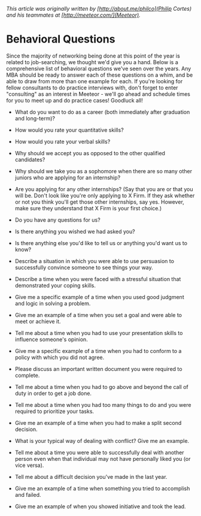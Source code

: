 _This article was originally written by [http://about.me/philco](Philip Cortes) and his teammates at [http://meeteor.com/](Meeteor)._

Behavioral Questions
====================

Since the majority of networking being done at this point of the year is related to job-searching, we thought we'd give you a hand.  Below is a comprehensive list of behavioral questions we've seen over the years.   Any MBA should be ready to answer each of these questions on a whim, and be able to draw from more than one example for each.  If you're looking for fellow consultants to do practice interviews with, don't forget to enter "consulting" as an interest in Meeteor - we'll go ahead and schedule times for you to meet up and do practice cases!
 Goodluck all!


* What do you want to do as a career (both immediately after graduation and long-term)?

* How would you rate your quantitative skills?

* How would you rate your verbal skills?

* Why should we accept you as opposed to the other qualified
 candidates?

* Why should we take you as a sophomore when there are so many other juniors who are applying for an internship?

* Are you applying for any other internships? (Say that you are or that you will be. Don't look like you're only applying to X Firm.  If they
 ask whether or not you think you'll get those other internships, say yes.  However, make sure they understand that X Firm is your first choice.)

* Do you have any questions for us?

* Is there anything you wished we had asked you?

* Is there anything else you'd like to tell us or anything you'd want us to know?

* Describe a situation in which you were able to use persuasion to successfully convince someone to see things your way.


* Describe a time when you were faced with a stressful situation that demonstrated your coping skills.


* Give me a specific example of a time when you used good judgment and logic in solving a problem.


* Give me an example of a time when you set a goal and were able to meet or achieve it.


* Tell me about a time when you had to use your presentation skills to influence someone's opinion.


* Give me a specific example of a time when you had to conform to a policy with which you did not agree.


* Please discuss an important written document you were required to complete.


* Tell me about a time when you had to go above and beyond the call of duty in order to get a job done.


* Tell me about a time when you had too many things to do and you were required to prioritize your tasks.


* Give me an example of a time when you had to make a split second decision.


* What is your typical way of dealing with conflict? Give me an example.


* Tell me about a time you were able to successfully deal with another person even when that individual may not have personally liked
 you (or vice versa).


* Tell me about a difficult decision you've made in the last year.


* Give me an example of a time when something you tried to accomplish and failed.


* Give me an example of when you showed initiative and took the lead.
